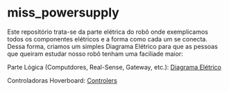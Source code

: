 # miss_powersupply


Este repositório trata-se da parte elétrica do robô onde exemplicamos todos os componentes elétricos e a forma como cada um se conecta. Dessa forma, criamos um simples Diagrama Elétrico para que as pessoas que queiram estudar nosso robô tenham uma faciliade maior:

Parte Lógica (Computdores, Real-Sense, Gateway, etc.): [Diagrama Elétrico](https://raw.githubusercontent.com/Pequi-Mecanico-Home/miss_powersupply/33ae6d7793488961d3b67d5657a00b4cf255a0fb/Diagram_Electric.svg)

Controladoras Hoverboard: [Controlers](https://raw.githubusercontent.com/Pequi-Mecanico-Home/miss_powersupply/d57c1f15877f3b21124b65898d1d61d6f7b9d789/Hovers_PowerSuplly.svg)

